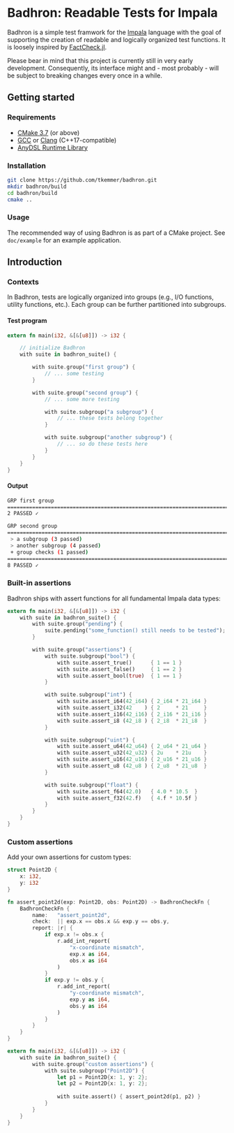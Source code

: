 # Badhron: Readable Tests for Impala
Badhron is a simple test framwork for the [Impala](https://anydsl.github.io)
language with the goal of supporting the creation of readable and logically
organized test functions. It is loosely inspired by
[FactCheck.jl](https://github.com/JuliaAttic/FactCheck.jl).

Please bear in mind that this project is currently still in very early
development. Consequently, its interface might and - most probably - will be
subject to breaking changes every once in a while.


## Getting started

### Requirements
 * [CMake 3.7](https://cmake.org) (or above)
 * [GCC](https://gcc.gnu.org/) or [Clang](https://clang.llvm.org/)
   (C++17-compatible)
 * [AnyDSL Runtime Library](https://github.com/AnyDSL/runtime)

### Installation
```sh
git clone https://github.com/tkemmer/badhron.git
mkdir badhron/build
cd badhron/build
cmake ..
```


### Usage
The recommended way of using Badhron is as part of a CMake project. See
`doc/example` for an example application.


## Introduction

### Contexts
In Badhron, tests are logically organized into groups (e.g., I/O functions,
utility functions, etc.). Each group can be further partitioned into subgroups.

#### Test program
```rust
extern fn main(i32, &[&[u8]]) -> i32 {

	// initialize Badhron
	with suite in badhron_suite() {

		with suite.group("first group") {
			// ... some testing
		}

		with suite.group("second group") {
			// ... some more testing

			with suite.subgroup("a subgroup") {
				// ... these tests belong together
			}

			with suite.subgroup("another subgroup") {
				// ... so do these tests here
			}
		}
	}
}
```

#### Output
```sh
GRP first group
================================================================================
2 PASSED ✓

GRP second group
================================================================================
 > a subgroup (3 passed)
 > another subgroup (4 passed)
 + group checks (1 passed)
================================================================================
8 PASSED ✓
```


### Built-in assertions
Badhron ships with assert functions for all fundamental Impala data types:

```rust
extern fn main(i32, &[&[u8]]) -> i32 {
	with suite in badhron_suite() {
		with suite.group("pending") {
			suite.pending("some_function() still needs to be tested");
		}

		with suite.group("assertions") {
			with suite.subgroup("bool") {
				with suite.assert_true()      { 1 == 1 }
				with suite.assert_false()     { 1 == 2 }
				with suite.assert_bool(true)  { 1 == 1 }
			}

			with suite.subgroup("int") {
				with suite.assert_i64(42_i64) { 2_i64 * 21_i64 }
				with suite.assert_i32(42    ) { 2     * 21     }
				with suite.assert_i16(42_i16) { 2_i16 * 21_i16 }
				with suite.assert_i8 (42_i8 ) { 2_i8  * 21_i8  }
			}

			with suite.subgroup("uint") {
				with suite.assert_u64(42_u64) { 2_u64 * 21_u64 }
				with suite.assert_u32(42_u32) { 2u    * 21u    }
				with suite.assert_u16(42_u16) { 2_u16 * 21_u16 }
				with suite.assert_u8 (42_u8 ) { 2_u8  * 21_u8  }
			}

			with suite.subgroup("float") {
				with suite.assert_f64(42.0)   { 4.0 * 10.5  }
				with suite.assert_f32(42.f)   { 4.f * 10.5f }
			}
		}
	}
}
```


### Custom assertions
Add your own assertions for custom types:
```rust
struct Point2D {
	x: i32,
	y: i32
}

fn assert_point2d(exp: Point2D, obs: Point2D) -> BadhronCheckFn {
	BadhronCheckFn {
		name:   "assert_point2d",
		check:  || exp.x == obs.x && exp.y == obs.y,
		report: |r| {
			if exp.x != obs.x {
				r.add_int_report(
					"x-coordinate mismatch",
					exp.x as i64,
					obs.x as i64
				)
			}
			if exp.y != obs.y {
				r.add_int_report(
					"y-coordinate mismatch",
					exp.y as i64,
					obs.y as i64
				)
			}
		}
	}
}

extern fn main(i32, &[&[u8]]) -> i32 {
	with suite in badhron_suite() {
		with suite.group("custom assertions") {
			with suite.subgroup("Point2D") {
				let p1 = Point2D{x: 1, y: 2};
				let p2 = Point2D{x: 1, y: 2};
	
				with suite.assert() { assert_point2d(p1, p2) }
			}
		}
	}
}
```
